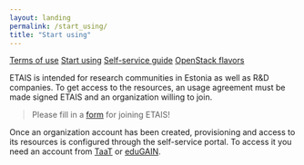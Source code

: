 ```yaml
---
layout: landing
permalink: /start_using/
title: "Start using"
---
```


<a href="../terms_of_use/" class="btn-info"> Terms of use</a>
<a href="../start_using/" class="btn-success"> Start using</a>
<a href="../self_service/" class="btn-info"> Self-service guide</a>
<a href="../openstack_flavors/" class="btn-info"> OpenStack flavors</a>

ETAIS is intended for research communities in Estonia as well as R&D companies. To get access to the resources,
an usage agreement must be made signed ETAIS and an organization willing to join.

> Please fill in a [form](https://goo.gl/AgZBdp) for joining ETAIS! 

Once an organization account has been created, provisioning and access to its resources is configured through
the self-service portal. To access it you need an account from [TaaT](http://taat.edu.ee/) or
[eduGAIN](https://www.geant.org/Services/Trust_identity_and_security/eduGAIN).
